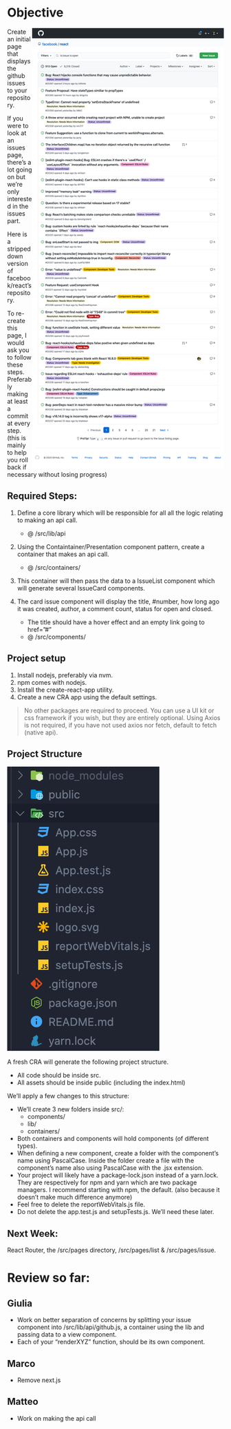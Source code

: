 # Objective

<img align="right" src="assets/facebook-react-issues.png">
<div align="left">
  Create an initial page that displays the github issues to your repository.

If you were to look at an issues page, there’s a lot going on but we’re only interested in the issues part.

Here is a stripped down version of facebook/react’s repository.

To re-create this page, I would ask you to follow these steps. Preferably making at least a commit at every step. (this is mainly to help you roll back if necessary without losing progress)

## Required Steps:

1. Define a core library which will be responsible for all all the logic relating to making an api call.

   - @ /src/lib/api

2. Using the Containtainer/Presentation component pattern, create a container that makes an api call.

   - @ /src/containers/

3. This container will then pass the data to a IssueList component which will generate several IssueCard components.
4. The card issue component will display the title, #number, how long ago it was created, author, a comment count, status for open and closed.

   - The title should have a hover effect and an empty link going to href=”#”
   - @ /src/components/

</div>

## Project setup

1. Install nodejs, preferably via nvm.
2. npm comes with nodejs.
3. Install the create-react-app utility.
4. Create a new CRA app using the default settings.

> No other packages are required to proceed. You can use a UI kit or css framework if you wish, but they are entirely optional.
> Using Axios is not required, if you have not used axios nor fetch, default to fetch (native api).

## Project Structure

![project Structure](assets/file-structure.png)

A fresh CRA will generate the following project structure.

- All code should be inside src.
- All assets should be inside public (including the index.html)

We’ll apply a few changes to this structure:

- We’ll create 3 new folders inside src/:
  - components/
  - lib/
  - containers/
- Both containers and components will hold components (of different types).
- When defining a new component, create a folder with the component’s name using PascalCase. Inside the folder create a file with the component’s name also using PascalCase with the .jsx extension.
- Your project will likely have a package-lock.json instead of a yarn.lock. They are respectively for npm and yarn which are two package managers. I recommend starting with npm, the default. (also because it doesn’t make much difference anymore)
- Feel free to delete the reportWebVitals.js file.
- Do not delete the app.test.js and setupTests.js. We’ll need these later.

## Next Week:

React Router, the /src/pages directory, /src/pages/list & /src/pages/issue.

# Review so far:

## Giulia

- Work on better separation of concerns by splitting your issue component into /src/lib/api/github.js, a container using the lib and passing data to a view component.
- Each of your “renderXYZ” function, should be its own component.

## Marco

- Remove next.js

## Matteo

- Work on making the api call
